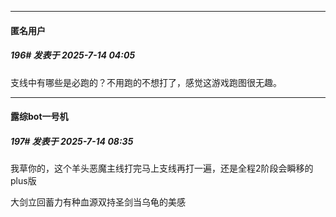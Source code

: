 ﻿
*****

####  匿名用户  
##### 196#       发表于 2025-7-14 04:05

支线中有哪些是必跑的？不用跑的不想打了，感觉这游戏跑图很无趣。


*****

####  露综bot一号机  
##### 197#       发表于 2025-7-14 08:35

我草你的，这个羊头恶魔主线打完马上支线再打一遍，还是全程2阶段会瞬移的plus版

大剑立回蓄力有种血源双持圣剑当乌龟的美感


